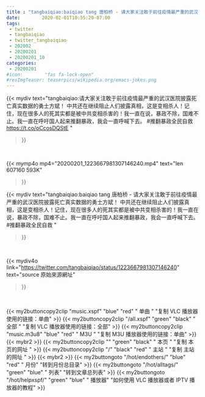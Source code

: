 ```yaml
---
title : "tangbaiqiao:baiqiao tang 唐柏桥 - 请大家关注敢于前往疫情最严重的武汉医院披露死亡真实数据的勇士方斌！ 中共还在继续阻止人们披露真相，这是变相杀人！记住，现在很多人的死其实都是被中共变相杀害的！我一直在说，暴政不除，国难不止。我一直在呼吁国人起来推翻暴政，我会一直呼喊下去。 #推翻暴政全民自救 "
date:        2020-02-01T10:55:20-07:00
tags:
 - twitter
 - tangbaiqiao
 - twitter_tangbaiqiao
 - 202002
 - 20200201
 - 20200201_10
categories:
 - 20200201
#icon:        "fas fa-lock-open"
#resImgTeaser: teaserpics/wikipedia.org/emacs-jokes.png
---
```


{{< mydiv text="tangbaiqiao:请大家关注敢于前往疫情最严重的武汉医院披露死亡真实数据的勇士方斌！ 中共还在继续阻止人们披露真相，这是变相杀人！记住，现在很多人的死其实都是被中共变相杀害的！我一直在说，暴政不除，国难不止。我一直在呼吁国人起来推翻暴政，我会一直呼喊下去。 #推翻暴政全民自救 https://t.co/oCcosDQStE "
>}}
<br>


{{< mymp4o mp4="20200201_1223667981307146240.mp4"
text="len 607160    593K"
>}}


{{< mydiv text="tangbaiqiao:baiqiao tang 唐柏桥 - 请大家关注敢于前往疫情最严重的武汉医院披露死亡真实数据的勇士方斌！ 中共还在继续阻止人们披露真相，这是变相杀人！记住，现在很多人的死其实都是被中共变相杀害的！我一直在说，暴政不除，国难不止。我一直在呼吁国人起来推翻暴政，我会一直呼喊下去。 #推翻暴政全民自救 "
>}}
<br>

{{< mydiv4o link="https://twitter.com/tangbaiqiao/status/1223667981307146240"
text="source 原始來源網址"
>}}


<br>



{{< my2buttoncopy2clip "music.xspf"        "blue"   "red"    " 单曲 "  "复制 VLC 播放器使用的链接：单曲" >}} {{< my2buttoncopy2clip "/all.xspf"         "green"  "black"  " 全部 "  "复制 VLC 播放器使用的链接：全部" >}} {{< my2buttoncopy2clip "music.m3u8"        "blue"   "red"    " M3U  "    "复制 M3U 播放器使用的链接：单曲" >}} {{< mybr2 >}} {{< my2buttoncopy2clip ""                  "green"  "black"  " 本页 "    "复制 本页的网址 " >}} {{< my2buttoncopy2clip "/"                 "black"  "red"    " 主站 "    "复制 主站的网址 " >}} {{< mybr2 >}} {{< my2buttongoto      "/hot/endothers/"   "blue"   "red"    " 月份"   "转到月份总目录" >}} {{< my2buttongoto      "/hot/alltags/"     "green"  "blue"   " 列表"   "转到文章总列表" >}} {{< my2buttongoto      "/hot/helpxspf/"    "green"  "blue"   " 播放器" "如何使用 VLC 播放器或者 IPTV 播放器的教程" >}} 
